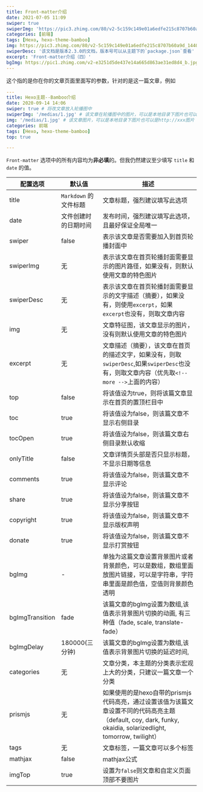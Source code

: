 ```yaml
---
title: Front-matter介绍
date: 2021-07-05 11:09
swiper: true
swiperImg: 'https://pic3.zhimg.com/80/v2-5c159c149e01a6edfe215c8707b60a9d_1440w.jpg?source=1940ef5c'
categories: [前端]
tags: [Hexo, hexo-theme-bamboo]
img: https://pic3.zhimg.com/80/v2-5c159c149e01a6edfe215c8707b60a9d_1440w.jpg?source=1940ef5c
swiperDesc: '该文档是版本2.3.0的文档，版本号可以从主题下的`package.json`查看'
excerpt: 'Front-matter介绍（四）'
bgImg: https://pic1.zhimg.com/v2-e3251d5de437e14a665d863ae31ed8d4_b.jpg
---
```


这个指的是你在你的文章页面里面写的参数，针对的是这一篇文章，例如
```yaml
---
title: Hexo主题--Bamboo介绍
date: 2020-09-14 14:06
swiper: true # 将改文章放入轮播图中
swiperImg: '/medias/1.jpg' # 该文章在轮播图中的图片，可以是本地目录下图片也可以是http://xxx图片
img: '/medias/1.jpg' # 该文章图片，可以是本地目录下图片也可以是http://xxx图片
categories: 前端
tags: [Hexo, hexo-theme-bamboo]
top: true

---
```
`Front-matter` 选项中的所有内容均为**非必填**的。但我仍然建议至少填写 `title` 和 `date` 的值。

| 配置选项   | 默认值                      | 描述                                                         |
| ---------- | --------------------------- | ------------------------------------------------------------ |
| title      | `Markdown` 的文件标题        | 文章标题，强烈建议填写此选项                                 |
| date       | 文件创建时的日期时间          | 发布时间，强烈建议填写此选项，且最好保证全局唯一  
| swiper     | false                       | 表示该文章是否需要加入到首页轮播封面中
| swiperImg  | 无                       | 表示该文章在首页轮播封面需要显示的图片路径，如果没有，则默认使用文章的特色图片
| swiperDesc  | 无                       | 表示该文章在首页轮播封面需要显示的文字描述（摘要），如果没有，则使用`excerpt`，如果`excerpt`也没有，则取文章内容
| img        | 无                          | 文章特征图，该文章显示的图片，没有则默认使用文章的特色图片
| excerpt        | 无                          | 文章描述（摘要），该文章在首页的描述文字，如果没有，则取`swiperDesc`,如果`swiperDesc`也没有，则取文章内容（优先取`<!-- more -->`上面的内容）
| top        | false                       | 将该值设为true，则将该篇文章显示在首页的置顶栏目中
| toc        | true                       | 将该值设为false，则该篇文章不显示右侧目录
| tocOpen    | true                       | 将该值设为false，则该篇文章右侧目录默认收缩 
| onlyTitle        | false                       | 文章详情页头部是否只显示标题，不显示日期等信息
| comments   | true                       | 将该值设为false，则该篇文章不显示评论 
| share   | true                       | 将该值设为false，则该篇文章不显示分享按钮
| copyright   | true                       | 将该值设为false，则该篇文章不显示版权声明
| donate   | true                       | 将该值设为false，则该篇文章不显示打赏按钮
| bgImg   | -                       | 单独为这篇文章设置背景图片或者背景颜色，可以是数组，数组里面放图片链接，可以是字符串，字符串里面是颜色值，空值则背景颜色透明 
| bgImgTransition   | fade        | 该篇文章的bgImg设置为数组,该值表示背景图片切换的动画, 有三种值（fade, scale, translate-fade）
| bgImgDelay   | 180000(三分钟)        | 该篇文章的bgImg设置为数组,该值表示背景图片切换的延迟时间, 
| categories | 无                          | 文章分类，本主题的分类表示宏观上大的分类，只建议一篇文章一个分类 | 
| prismjs | 无                          | 如果使用的是hexo自带的prismjs代码高亮，通过设置该值为该篇文章设置不同的代码高亮主题（default, coy, dark, funky, okaidia, solarizedlight, tomorrow, twilight） |
| tags       | 无                          | 文章标签，一篇文章可以多个标签  
| mathjax       | false                          | mathjax公式
| imgTop       | true                | 设置为`false`则文章和自定义页面顶部不要图片